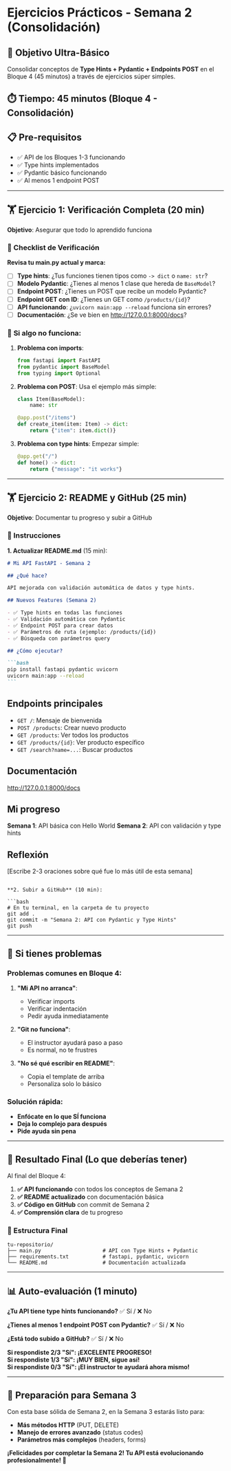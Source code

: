 # Ejercicios Prácticos - Semana 2 (Consolidación)

## 🎯 Objetivo Ultra-Básico

Consolidar conceptos de **Type Hints + Pydantic + Endpoints POST** en el Bloque 4 (45 minutos) a través de ejercicios súper simples.

## ⏱️ Tiempo: 45 minutos (Bloque 4 - Consolidación)

## 📋 Pre-requisitos

- ✅ API de los Bloques 1-3 funcionando
- ✅ Type hints implementados
- ✅ Pydantic básico funcionando
- ✅ Al menos 1 endpoint POST

---

## 🏋️ Ejercicio 1: Verificación Completa (20 min)

**Objetivo**: Asegurar que todo lo aprendido funciona

### 📝 Checklist de Verificación

**Revisa tu main.py actual y marca:**

- [ ] **Type hints**: ¿Tus funciones tienen tipos como `-> dict` o `name: str`?
- [ ] **Modelo Pydantic**: ¿Tienes al menos 1 clase que hereda de `BaseModel`?
- [ ] **Endpoint POST**: ¿Tienes un POST que recibe un modelo Pydantic?
- [ ] **Endpoint GET con ID**: ¿Tienes un GET como `/products/{id}`?
- [ ] **API funcionando**: ¿`uvicorn main:app --reload` funciona sin errores?
- [ ] **Documentación**: ¿Se ve bien en http://127.0.0.1:8000/docs?

### 🔧 **Si algo no funciona**:

1. **Problema con imports**:

   ```python
   from fastapi import FastAPI
   from pydantic import BaseModel
   from typing import Optional
   ```

2. **Problema con POST**: Usa el ejemplo más simple:

   ```python
   class Item(BaseModel):
       name: str

   @app.post("/items")
   def create_item(item: Item) -> dict:
       return {"item": item.dict()}
   ```

3. **Problema con type hints**: Empezar simple:
   ```python
   @app.get("/")
   def home() -> dict:
       return {"message": "it works"}
   ```

---

## 🏋️ Ejercicio 2: README y GitHub (25 min)

**Objetivo**: Documentar tu progreso y subir a GitHub

### 📝 Instrucciones

**1. Actualizar README.md** (15 min):

````markdown
# Mi API FastAPI - Semana 2

## ¿Qué hace?

API mejorada con validación automática de datos y type hints.

## Nuevos Features (Semana 2)

- ✅ Type hints en todas las funciones
- ✅ Validación automática con Pydantic
- ✅ Endpoint POST para crear datos
- ✅ Parámetros de ruta (ejemplo: /products/{id})
- ✅ Búsqueda con parámetros query

## ¿Cómo ejecutar?

```bash
pip install fastapi pydantic uvicorn
uvicorn main:app --reload
```
````

## Endpoints principales

- `GET /`: Mensaje de bienvenida
- `POST /products`: Crear nuevo producto
- `GET /products`: Ver todos los productos
- `GET /products/{id}`: Ver producto específico
- `GET /search?name=...`: Buscar productos

## Documentación

http://127.0.0.1:8000/docs

## Mi progreso

**Semana 1**: API básica con Hello World
**Semana 2**: API con validación y type hints

## Reflexión

[Escribe 2-3 oraciones sobre qué fue lo más útil de esta semana]

````

**2. Subir a GitHub** (10 min):

```bash
# En tu terminal, en la carpeta de tu proyecto
git add .
git commit -m "Semana 2: API con Pydantic y Type Hints"
git push
````

---

## 🚨 Si tienes problemas

### Problemas comunes en Bloque 4:

1. **"Mi API no arranca"**:

   - Verificar imports
   - Verificar indentación
   - Pedir ayuda inmediatamente

2. **"Git no funciona"**:

   - El instructor ayudará paso a paso
   - Es normal, no te frustres

3. **"No sé qué escribir en README"**:
   - Copia el template de arriba
   - Personaliza solo lo básico

### Solución rápida:

- **Enfócate en lo que SÍ funciona**
- **Deja lo complejo para después**
- **Pide ayuda sin pena**

---

## 🎯 Resultado Final (Lo que deberías tener)

Al final del Bloque 4:

1. **✅ API funcionando** con todos los conceptos de Semana 2
2. **✅ README actualizado** con documentación básica
3. **✅ Código en GitHub** con commit de Semana 2
4. **✅ Comprensión clara** de tu progreso

### 📁 Estructura Final

```
tu-repositorio/
├── main.py                    # API con Type Hints + Pydantic
├── requirements.txt           # fastapi, pydantic, uvicorn
└── README.md                  # Documentación actualizada
```

---

## 📊 Auto-evaluación (1 minuto)

**¿Tu API tiene type hints funcionando?** ✅ Sí / ❌ No

**¿Tienes al menos 1 endpoint POST con Pydantic?** ✅ Sí / ❌ No

**¿Está todo subido a GitHub?** ✅ Sí / ❌ No

**Si respondiste 2/3 "Sí": ¡EXCELENTE PROGRESO!**  
**Si respondiste 1/3 "Sí": ¡MUY BIEN, sigue así!**  
**Si respondiste 0/3 "Sí": ¡El instructor te ayudará ahora mismo!**

---

## 🚀 Preparación para Semana 3

Con esta base sólida de Semana 2, en la Semana 3 estarás listo para:

- **Más métodos HTTP** (PUT, DELETE)
- **Manejo de errores avanzado** (status codes)
- **Parámetros más complejos** (headers, forms)

**¡Felicidades por completar la Semana 2! Tu API está evolucionando profesionalmente! 🎉**
